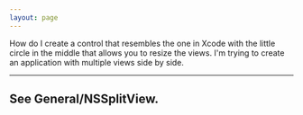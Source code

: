 ```yaml
---
layout: page
---
```


How do I create a control that resembles the one in Xcode with the little circle in the middle that allows you to resize the views. I'm trying to create an application with multiple views side by side.

----
See General/NSSplitView.
----